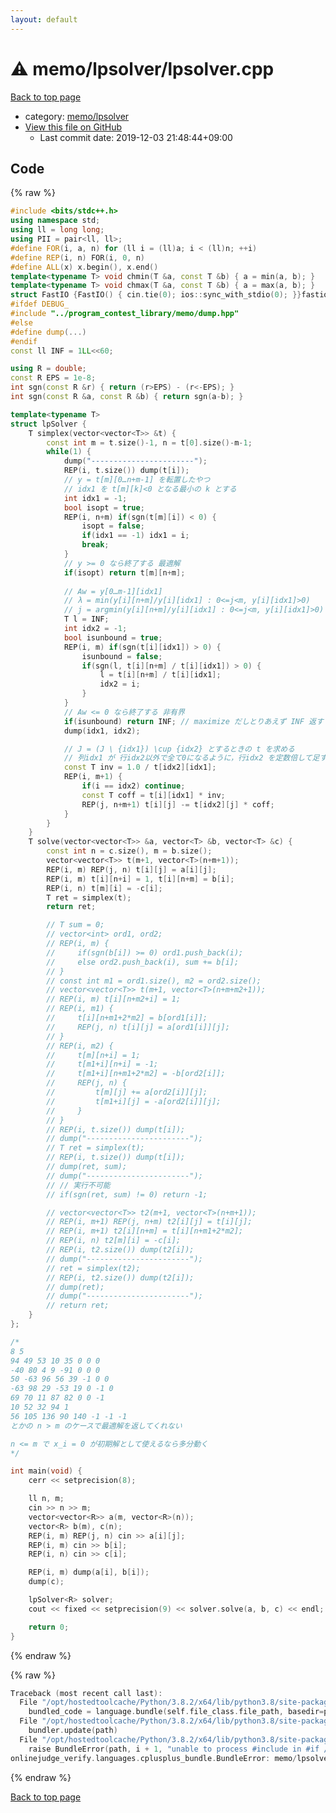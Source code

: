 ```yaml
---
layout: default
---
```


<!-- mathjax config similar to math.stackexchange -->
<script type="text/javascript" async
  src="https://cdnjs.cloudflare.com/ajax/libs/mathjax/2.7.5/MathJax.js?config=TeX-MML-AM_CHTML">
</script>
<script type="text/x-mathjax-config">
  MathJax.Hub.Config({
    TeX: { equationNumbers: { autoNumber: "AMS" }},
    tex2jax: {
      inlineMath: [ ['$','$'] ],
      processEscapes: true
    },
    "HTML-CSS": { matchFontHeight: false },
    displayAlign: "left",
    displayIndent: "2em"
  });
</script>

<script type="text/javascript" src="https://cdnjs.cloudflare.com/ajax/libs/jquery/3.4.1/jquery.min.js"></script>
<script src="https://cdn.jsdelivr.net/npm/jquery-balloon-js@1.1.2/jquery.balloon.min.js" integrity="sha256-ZEYs9VrgAeNuPvs15E39OsyOJaIkXEEt10fzxJ20+2I=" crossorigin="anonymous"></script>
<script type="text/javascript" src="../../../assets/js/copy-button.js"></script>
<link rel="stylesheet" href="../../../assets/css/copy-button.css" />


# :warning: memo/lpsolver/lpsolver.cpp

<a href="../../../index.html">Back to top page</a>

* category: <a href="../../../index.html#afa89dc4856c832f73813c3922fede93">memo/lpsolver</a>
* <a href="{{ site.github.repository_url }}/blob/master/memo/lpsolver/lpsolver.cpp">View this file on GitHub</a>
    - Last commit date: 2019-12-03 21:48:44+09:00




## Code

<a id="unbundled"></a>
{% raw %}
```cpp
#include <bits/stdc++.h>
using namespace std;
using ll = long long;
using PII = pair<ll, ll>;
#define FOR(i, a, n) for (ll i = (ll)a; i < (ll)n; ++i)
#define REP(i, n) FOR(i, 0, n)
#define ALL(x) x.begin(), x.end()
template<typename T> void chmin(T &a, const T &b) { a = min(a, b); }
template<typename T> void chmax(T &a, const T &b) { a = max(a, b); }
struct FastIO {FastIO() { cin.tie(0); ios::sync_with_stdio(0); }}fastiofastio;
#ifdef DEBUG_ 
#include "../program_contest_library/memo/dump.hpp"
#else
#define dump(...)
#endif
const ll INF = 1LL<<60;

using R = double;
const R EPS = 1e-8;
int sgn(const R &r) { return (r>EPS) - (r<-EPS); }
int sgn(const R &a, const R &b) { return sgn(a-b); }

template<typename T>
struct lpSolver {
    T simplex(vector<vector<T>> &t) {
        const int m = t.size()-1, n = t[0].size()-m-1;
        while(1) {
            dump("-----------------------");
            REP(i, t.size()) dump(t[i]);
            // y = t[m][0…n+m-1] を転置したやつ
            // idx1 を t[m][k]<0 となる最小の k とする
            int idx1 = -1;
            bool isopt = true;
            REP(i, n+m) if(sgn(t[m][i]) < 0) {
                isopt = false;
                if(idx1 == -1) idx1 = i;
                break;
            }
            // y >= 0 なら終了する 最適解
            if(isopt) return t[m][n+m];
            
            // Aw = y[0…m-1][idx1]
            // λ = min(y[i][n+m]/y[i][idx1] : 0<=j<m, y[i][idx1]>0)
            // j = argmin(y[i][n+m]/y[i][idx1] : 0<=j<m, y[i][idx1]>0)
            T l = INF;
            int idx2 = -1;
            bool isunbound = true;
            REP(i, m) if(sgn(t[i][idx1]) > 0) {
                isunbound = false;
                if(sgn(l, t[i][n+m] / t[i][idx1]) > 0) {
                    l = t[i][n+m] / t[i][idx1];
                    idx2 = i;
                }
            }
            // Aw <= 0 なら終了する 非有界
            if(isunbound) return INF; // maximize だしとりあえず INF 返す
            dump(idx1, idx2);

            // J = (J \ {idx1}) \cup {idx2} とするときの t を求める
            // 列idx1 が 行idx2以外で全て0になるように，行idx2 を定数倍して足す
            const T inv = 1.0 / t[idx2][idx1];
            REP(i, m+1) {
                if(i == idx2) continue;
                const T coff = t[i][idx1] * inv;
                REP(j, n+m+1) t[i][j] -= t[idx2][j] * coff;
            }
        }
    }
    T solve(vector<vector<T>> &a, vector<T> &b, vector<T> &c) {
        const int n = c.size(), m = b.size();
        vector<vector<T>> t(m+1, vector<T>(n+m+1));
        REP(i, m) REP(j, n) t[i][j] = a[i][j];
        REP(i, m) t[i][n+i] = 1, t[i][n+m] = b[i];
        REP(i, n) t[m][i] = -c[i];
        T ret = simplex(t);
        return ret;

        // T sum = 0;
        // vector<int> ord1, ord2;
        // REP(i, m) {
        //     if(sgn(b[i]) >= 0) ord1.push_back(i);
        //     else ord2.push_back(i), sum += b[i];
        // }
        // const int m1 = ord1.size(), m2 = ord2.size();
        // vector<vector<T>> t(m+1, vector<T>(n+m+m2+1));       
        // REP(i, m) t[i][n+m2+i] = 1;
        // REP(i, m1) {
        //     t[i][n+m1+2*m2] = b[ord1[i]];
        //     REP(j, n) t[i][j] = a[ord1[i]][j];
        // }
        // REP(i, m2) {
        //     t[m][n+i] = 1;
        //     t[m1+i][n+i] = -1;
        //     t[m1+i][n+m1+2*m2] = -b[ord2[i]];
        //     REP(j, n) {
        //         t[m][j] += a[ord2[i]][j];
        //         t[m1+i][j] = -a[ord2[i]][j];
        //     }
        // }
        // REP(i, t.size()) dump(t[i]);
        // dump("-----------------------");
        // T ret = simplex(t);
        // REP(i, t.size()) dump(t[i]);
        // dump(ret, sum);
        // dump("-----------------------");
        // // 実行不可能
        // if(sgn(ret, sum) != 0) return -1;    

        // vector<vector<T>> t2(m+1, vector<T>(n+m+1));
        // REP(i, m+1) REP(j, n+m) t2[i][j] = t[i][j];
        // REP(i, m+1) t2[i][n+m] = t[i][n+m1+2*m2];
        // REP(i, n) t2[m][i] = -c[i];
        // REP(i, t2.size()) dump(t2[i]);
        // dump("-----------------------");
        // ret = simplex(t2);
        // REP(i, t2.size()) dump(t2[i]);
        // dump(ret);
        // dump("-----------------------");
        // return ret;
    }
};

/*
8 5
94 49 53 10 35 0 0 0
-40 80 4 9 -91 0 0 0
50 -63 96 56 39 -1 0 0
-63 98 29 -53 19 0 -1 0
69 70 11 87 82 0 0 -1
10 52 32 94 1
56 105 136 90 140 -1 -1 -1
とかの n > m のケースで最適解を返してくれない

n <= m で x_i = 0 が初期解として使えるなら多分動く
*/

int main(void) {
    cerr << setprecision(8);

    ll n, m;
    cin >> n >> m;
    vector<vector<R>> a(m, vector<R>(n));
    vector<R> b(m), c(n);
    REP(i, m) REP(j, n) cin >> a[i][j];
    REP(i, m) cin >> b[i];
    REP(i, n) cin >> c[i];

    REP(i, m) dump(a[i], b[i]);
    dump(c);

    lpSolver<R> solver;
    cout << fixed << setprecision(9) << solver.solve(a, b, c) << endl;

    return 0;
}
```
{% endraw %}

<a id="bundled"></a>
{% raw %}
```cpp
Traceback (most recent call last):
  File "/opt/hostedtoolcache/Python/3.8.2/x64/lib/python3.8/site-packages/onlinejudge_verify/docs.py", line 340, in write_contents
    bundled_code = language.bundle(self.file_class.file_path, basedir=pathlib.Path.cwd())
  File "/opt/hostedtoolcache/Python/3.8.2/x64/lib/python3.8/site-packages/onlinejudge_verify/languages/cplusplus.py", line 170, in bundle
    bundler.update(path)
  File "/opt/hostedtoolcache/Python/3.8.2/x64/lib/python3.8/site-packages/onlinejudge_verify/languages/cplusplus_bundle.py", line 281, in update
    raise BundleError(path, i + 1, "unable to process #include in #if / #ifdef / #ifndef other than include guards")
onlinejudge_verify.languages.cplusplus_bundle.BundleError: memo/lpsolver/lpsolver.cpp: line 12: unable to process #include in #if / #ifdef / #ifndef other than include guards

```
{% endraw %}

<a href="../../../index.html">Back to top page</a>


